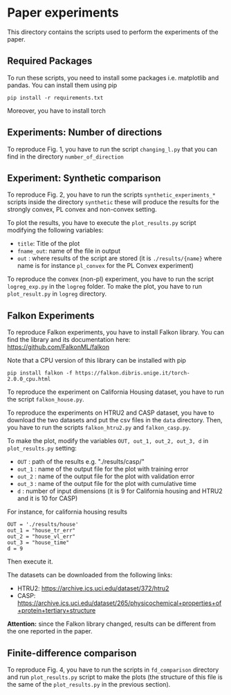 # Paper experiments

This directory contains the scripts used to perform the experiments of the paper.

## Required Packages
To run these scripts, you need to install some packages i.e. matplotlib and pandas. You can install them using pip
```
pip install -r requirements.txt
```

Moreover, you have to install torch

## Experiments: Number of directions
To reproduce Fig. 1, you have to run the script `changing_l.py` that you can find in the directory `number_of_direction`

## Experiment: Synthetic comparison
To reproduce Fig. 2, you have to run the scripts `synthetic_experiments_*` scripts inside the directory `synthetic` these will produce the results for the strongly convex, PL convex and non-convex setting. 

To plot the results, you have to execute the `plot_results.py` script modifying the following variables:

- `title`: Title of the plot
- `fname_out`: name of the file in output
- `out` : where results of the script are stored (it is `./results/{name}` where name is for instance `pl_convex` for the PL Convex experiment)

To reproduce the convex (non-pl) experiment, you have to run the script `logreg_exp.py` in the `logreg` folder. To make the plot, you have to run `plot_result.py` in `logreg` directory.

## Falkon Experiments

To reproduce Falkon experiments, you have to install Falkon library. You can find the library and its documentation here: https://github.com/FalkonML/falkon

Note that a CPU version of this library can be installed with pip

```
pip install falkon -f https://falkon.dibris.unige.it/torch-2.0.0_cpu.html
```

To reproduce the experiment on California Housing dataset, you have to run the script `falkon_house.py`. 

To reproduce the experiments on HTRU2 and CASP dataset, you have to download the two datasets and put the csv files in the `data` directory. Then, you have to run the scripts `falkon_htru2.py` and `falkon_casp.py`.

To make the plot, modify the variables `OUT, out_1, out_2, out_3, d` in `plot_results.py` setting:

- `OUT` : path of the results e.g. "./results/casp/"
- `out_1` : name of the output file for the plot with training error
- `out_2` : name of the output file for the plot with validation error
- `out_3` : name of the output file for the plot with cumulative time
- `d` : number of input dimensions (it is 9 for California housing and HTRU2 and it is 10 for CASP)

For instance, for california housing results

```
OUT = './results/house'
out_1 = "house_tr_err"
out_2 = "house_vl_err"
out_3 = "house_time"
d = 9
```

Then execute it.

The datasets can be downloaded from the following links:

- HTRU2: https://archive.ics.uci.edu/dataset/372/htru2
- CASP: https://archive.ics.uci.edu/dataset/265/physicochemical+properties+of+protein+tertiary+structure



**Attention:** since the Falkon library changed, results can be different from the one reported in the paper.

## Finite-difference comparison

To reproduce Fig. 4, you have to run the scripts in `fd_comparison` directory and run `plot_results.py` script to make the plots (the structure of this file is the same of the `plot_results.py` in the previous section).
